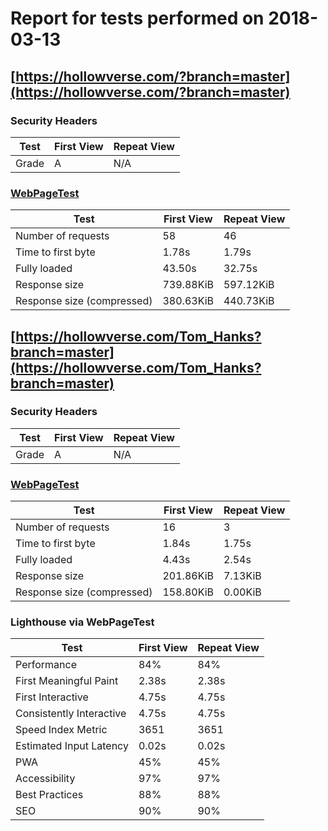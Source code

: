 # Report for tests performed on 2018-03-13

## [https://hollowverse.com/?branch=master](https://hollowverse.com/?branch=master)

### Security Headers

| Test  | First View | Repeat View |
| ----- | ---------- | ----------- |
| Grade | A          | N/A         |

### [WebPageTest](http://www.webpagetest.org/results.php?test=180313_FK_8f0e1e51558a0530678658d281b1e05a)

| Test                       | First View | Repeat View |
| -------------------------- | ---------- | ----------- |
| Number of requests         | 58         | 46          |
| Time to first byte         | 1.78s      | 1.79s       |
| Fully loaded               | 43.50s     | 32.75s      |
| Response size              | 739.88KiB  | 597.12KiB   |
| Response size (compressed) | 380.63KiB  | 440.73KiB   |

## [https://hollowverse.com/Tom_Hanks?branch=master](https://hollowverse.com/Tom_Hanks?branch=master)

### Security Headers

| Test  | First View | Repeat View |
| ----- | ---------- | ----------- |
| Grade | A          | N/A         |

### [WebPageTest](http://www.webpagetest.org/results.php?test=180313_F1_eebd7df58bdb7c778053b6cb5a43cb12)

| Test                       | First View | Repeat View |
| -------------------------- | ---------- | ----------- |
| Number of requests         | 16         | 3           |
| Time to first byte         | 1.84s      | 1.75s       |
| Fully loaded               | 4.43s      | 2.54s       |
| Response size              | 201.86KiB  | 7.13KiB     |
| Response size (compressed) | 158.80KiB  | 0.00KiB     |

### Lighthouse via WebPageTest

| Test                     | First View | Repeat View |
| ------------------------ | ---------- | ----------- |
| Performance              | 84%        | 84%         |
| First Meaningful Paint   | 2.38s      | 2.38s       |
| First Interactive        | 4.75s      | 4.75s       |
| Consistently Interactive | 4.75s      | 4.75s       |
| Speed Index Metric       | 3651       | 3651        |
| Estimated Input Latency  | 0.02s      | 0.02s       |
| PWA                      | 45%        | 45%         |
| Accessibility            | 97%        | 97%         |
| Best Practices           | 88%        | 88%         |
| SEO                      | 90%        | 90%         |
